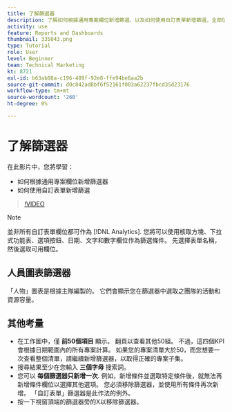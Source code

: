 ```yaml
---
title: 了解篩選器
description: 了解如何根據通用專案欄位新增篩選，以及如何使用自訂表單新增篩選，全部位於 [!DNL  Workfront].
activity: use
feature: Reports and Dashboards
thumbnail: 335043.png
type: Tutorial
role: User
level: Beginner
team: Technical Marketing
kt: 8721
exl-id: b63ab88a-c196-489f-92e8-ffe94be6aa2b
source-git-commit: d0c842ad8bf6f52161f003a62237fbcd35d23176
workflow-type: tm+mt
source-wordcount: '260'
ht-degree: 0%

---
```


# 了解篩選器

在此影片中，您將學習：

* 如何根據通用專案欄位新增篩選器
* 如何使用自訂表單新增篩選

>[!VIDEO](https://video.tv.adobe.com/v/335043/?quality=12)

>[!NOTE]
>
>並非所有自訂表單欄位都可作為 [!DNL Analytics]. 您將可以使用核取方塊、下拉式功能表、選項按鈕、日期、文字和數字欄位作為篩選條件。 先選擇表單名稱，然後選取可用欄位。

## 人員圖表篩選器

「人物」圖表是根據主隊編製的。 它們會顯示您在篩選器中選取之團隊的活動和資源容量。

## 其他考量

* 在工作圖中，僅 **前50個項目** 顯示。 翻頁以查看其他50組。 不過，這四個KPI會根據日期範圍內的所有專案計算。 如果您的專案清單大於50，而您想要一次查看整個清單，請繼續新增篩選器，以取得正確的專案子集。
* 搜尋結果至少在您輸入 **三個字母** 搜索詞。
* 您可以 **每個篩選器只新增一次**. 例如，新增條件並選取特定條件後，就無法再新增條件欄位以選擇其他選項。 您必須移除篩選器，並使用所有條件再次新增。 「自訂表單」篩選器是此作法的例外。
* 按一下視窗頂端的篩選器旁的X以移除篩選器。
